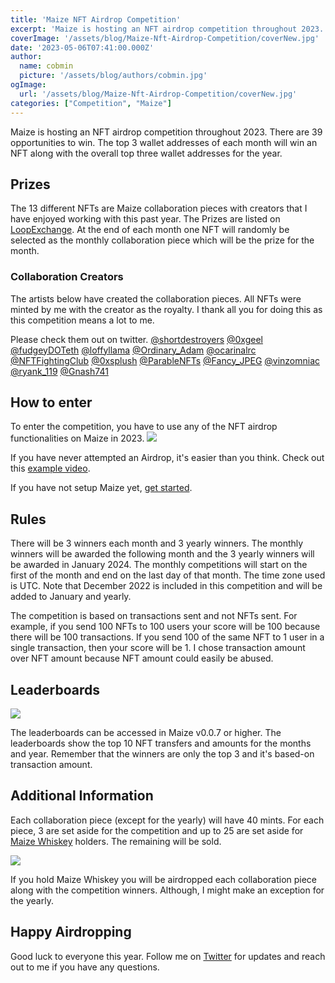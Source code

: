 ```yaml
---
title: 'Maize NFT Airdrop Competition'
excerpt: 'Maize is hosting an NFT airdrop competition throughout 2023. There are 39 opportunities to win. The top 3 wallet addresses of each month will win an NFT along with the overall top three wallet addresses for the year...'
coverImage: '/assets/blog/Maize-Nft-Airdrop-Competition/coverNew.jpg'
date: '2023-05-06T07:41:00.000Z'
author:
  name: cobmin
  picture: '/assets/blog/authors/cobmin.jpg'
ogImage:
  url: '/assets/blog/Maize-Nft-Airdrop-Competition/coverNew.jpg'
categories: ["Competition", "Maize"]
---
```


Maize is hosting an NFT airdrop competition throughout 2023. There are 39 opportunities to win. The top 3 wallet addresses of each month will win an NFT along with the overall top three wallet addresses for the year.  

## Prizes

The 13 different NFTs are Maize collaboration pieces with creators that I have enjoyed working with this past year. The Prizes are listed on [LoopExchange](https://loopexchange.art/collection/maizecollaboration). At the end of each month one NFT will randomly be selected as the monthly collaboration piece which will be the prize for the month. 

### Collaboration Creators
The artists below have created the collaboration pieces. All NFTs were minted by me with the creator as the royalty. I thank all you for doing this as this competition means a lot to me.

Please check them out on twitter.
[@shortdestroyers](https://twitter.com/shortdestroyers) [@0xgeel](https://twitter.com/0xgeel) [@fudgeyDOTeth](https://twitter.com/fudgeyDOTeth) [@loffyllama](https://twitter.com/loffyllama) [@Ordinary_Adam](https://twitter.com/Ordinary_Adam) [@ocarinalrc](https://twitter.com/ocarinalrc) [@NFTFightingClub](https://twitter.com/NFTFightingClub) [@0xsplush](https://twitter.com/0xsplush) [@ParableNFTs](https://twitter.com/ParableNFTs) [@Fancy_JPEG](https://twitter.com/Fancy_JPEG) [@vinzomniac](https://twitter.com/vinzomniac) [@ryank_119](https://twitter.com/ryank_119) [@Gnash741](https://twitter.com/Gnash741)

## How to enter

To enter the competition, you have to use any of the NFT airdrop functionalities on Maize in 2023.
![](/assets/blog/Maize-Nft-Airdrop-Competition/NftAirdropFunctionality.jpg)

If you have never attempted an Airdrop, it's easier than you think. Check out this [example video](https://www.youtube.com/watch?v=tsKZYBKJ-j0).

If you have not setup Maize yet, [get started](https://maizehelps.art/getstarted).


## Rules

There will be 3 winners each month and 3 yearly winners. The monthly winners will be awarded the following month and the 3 yearly winners will be awarded in January 2024. The monthly competitions will start on the first of the month and end on the last day of that month. The time zone used is UTC. Note that December 2022 is included in this competition and will be added to January and yearly.

The competition is based on transactions sent and not NFTs sent. For example, if you send 100 NFTs to 100 users your score will be 100 because there will be 100 transactions. If you send 100 of the same NFT to 1 user in a single transaction, then your score will be 1. I chose transaction amount over NFT amount because NFT amount could easily be abused.

## Leaderboards

![](/assets/blog/Maize-Nft-Airdrop-Competition/NftAirdropLeaderboard.jpg)

The leaderboards can be accessed in Maize v0.0.7 or higher. The leaderboards show the top 10 NFT transfers and amounts for the months and year. Remember that the winners are only the top 3 and it's based-on transaction amount. 

## Additional Information

Each collaboration piece (except for the yearly) will have 40 mints. For each piece, 3 are set aside for the competition and up to 25 are set aside for [Maize Whiskey](https://loopexchange.art/collection/maizeorigin/item/0xe21a22643014393cf9cea349674bd47056ddd6c3da2a7f30a9f870e9feb45135) holders. The remaining will be sold. 

![](https://gateway.pinata.cloud/ipfs/QmYUAM2s2BjvYnnynZYWnwusFBu3aJWhqizGH4NEn9bn9F?_gl=1*1fi4gqe*rs_ga*YTk2NmIyMmItMzg1NC00MjA0LWFjOTEtNTdjOTZiMDQxZmUy*rs_ga_5RMPXG14TE*MTY4MzQ2MDI5My4xLjEuMTY4MzQ2MDMwNC40OS4wLjA.)

If you hold Maize Whiskey you will be airdropped each collaboration piece along with the competition winners. Although, I might make an exception for the yearly.

## Happy Airdropping

Good luck to everyone this year. Follow me on [Twitter](https://twitter.com/cobmin) for updates and reach out to me if you have any questions. 
